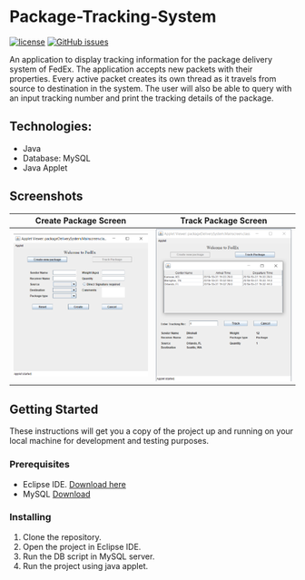 # Package-Tracking-System

[![license](https://img.shields.io/github/license/Dikshali/Package-Tracking-System?style=flat-square)](https://github.com/Dikshali/Package-Tracking-System/blob/master/LICENSE)
[![GitHub issues](https://img.shields.io/github/issues/Dikshali/Package-Tracking-System?style=flat-square)](https://github.com/Dikshali/Package-Tracking-System/issues)

An application to display tracking information for the package delivery system of FedEx. The application accepts new packets with their properties. Every active packet creates its own thread as it travels from source to destination in the system. The user will also be able to query with an input tracking number and print the tracking details of the package.

## **Technologies:**
* Java
* Database: MySQL
* Java Applet

## Screenshots

Create Package Screen             |Track Package Screen            |
:-------------------------:|:-------------------------:
![](Screenshot/capture1.png) |  ![](Screenshot/capture3.png) 

## Getting Started

These instructions will get you a copy of the project up and running on your local machine for development and testing purposes.

### Prerequisites
* Eclipse IDE. [Download here](https://www.eclipse.org/eclipseide/)
* MySQL [Download](https://www.mysql.com/downloads/)

### Installing

1. Clone the repository.
2. Open the project in Eclipse IDE.
3. Run the DB script in MySQL server.
4. Run the project using java applet.
